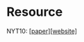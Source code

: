 # Resource

NYT10: [[paper]](https://link.springer.com/content/pdf/10.1007%2F978-3-642-15939-8_10.pdf)[[website]](http://iesl.cs.umass.edu/riedel/ecml/)